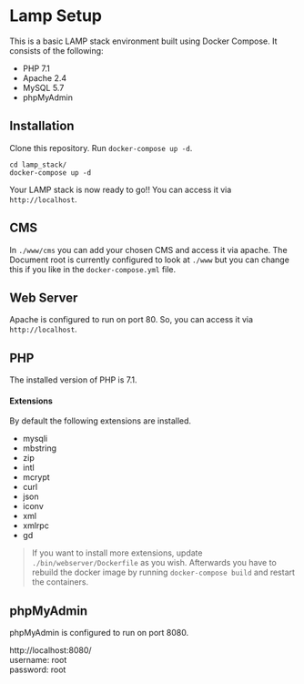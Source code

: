 # Lamp Setup

This is a basic LAMP stack environment built using Docker Compose. It consists of the following:

* PHP 7.1
* Apache 2.4
* MySQL 5.7
* phpMyAdmin

## Installation

Clone this repository. Run `docker-compose up -d`.

```shell
cd lamp_stack/
docker-compose up -d
```

Your LAMP stack is now ready to go!! You can access it via `http://localhost`.

## CMS

In `./www/cms` you can add your chosen CMS and access it via apache. The Document root is currently configured to look at `./www` but you can change this if you like in the `docker-compose.yml` file.

## Web Server

Apache is configured to run on port 80. So, you can access it via `http://localhost`.


## PHP

The installed version of PHP is 7.1.

#### Extensions

By default the following extensions are installed.

* mysqli
* mbstring
* zip
* intl
* mcrypt
* curl
* json
* iconv
* xml
* xmlrpc
* gd

> If you want to install more extensions, update `./bin/webserver/Dockerfile` as you wish.
> Afterwards you have to rebuild the docker image by running `docker-compose build` and restart the containers.

## phpMyAdmin

phpMyAdmin is configured to run on port 8080.

http://localhost:8080/  
username: root  
password: root
